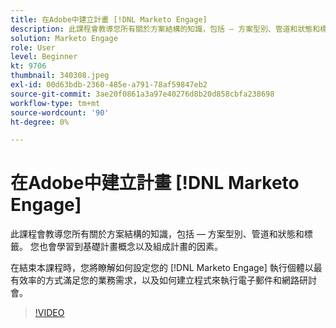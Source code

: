 ```yaml
---
title: 在Adobe中建立計畫 [!DNL Marketo Engage]
description: 此課程會教導您所有關於方案結構的知識，包括 — 方案型別、管道和狀態和標籤。
solution: Marketo Engage
role: User
level: Beginner
kt: 9706
thumbnail: 340308.jpeg
exl-id: 00d63bdb-2360-485e-a791-78af59847eb2
source-git-commit: 3ae20f0861a3a97e40276d8b20d858cbfa238698
workflow-type: tm+mt
source-wordcount: '90'
ht-degree: 0%

---
```


# 在Adobe中建立計畫 [!DNL Marketo Engage]

此課程會教導您所有關於方案結構的知識，包括 — 方案型別、管道和狀態和標籤。 您也會學習到基礎計畫概念以及組成計畫的因素。

在結束本課程時，您將瞭解如何設定您的 [!DNL Marketo Engage] 執行個體以最有效率的方式滿足您的業務需求，以及如何建立程式來執行電子郵件和網路研討會。

>[!VIDEO](https://video.tv.adobe.com/v/340308/?quality=12&learn=on)
